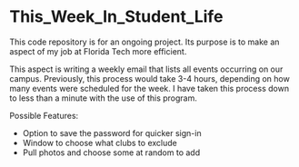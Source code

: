 # This_Week_In_Student_Life
This code repository is for an ongoing project. Its purpose is to make an aspect of my job at Florida Tech more efficient.

This aspect is writing a weekly email that lists all events occurring on our campus. Previously, this process would take 3-4 hours, depending on how many events were scheduled for the week. I have taken this process down to less than a minute with the use of this program.

Possible Features:
- Option to save the password for quicker sign-in
- Window to choose what clubs to exclude
- Pull photos and choose some at random to add
